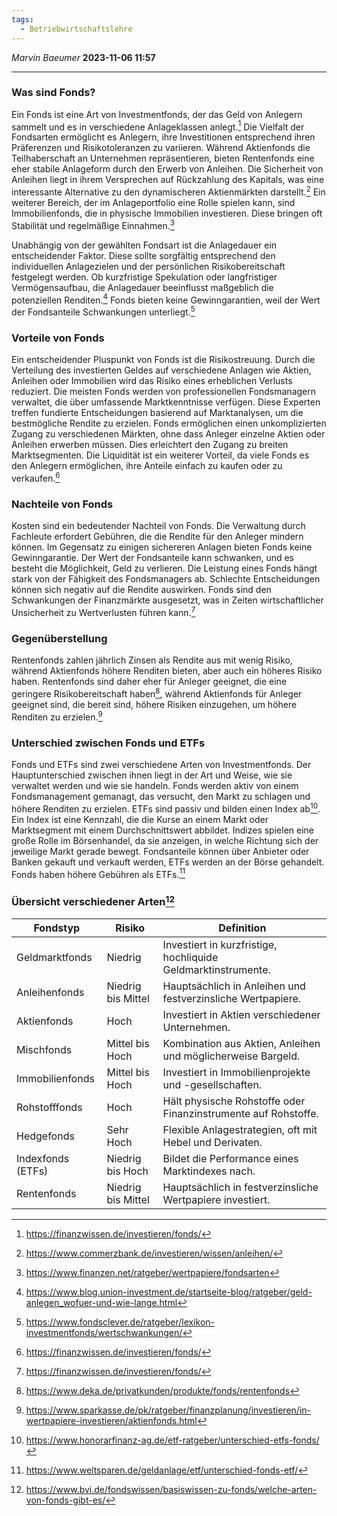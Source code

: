 ```yaml
---
tags:
  - Betriebwirtschaftslehre
---
```

*Marvin Baeumer* **2023-11-06 11:57**

---
### Was sind Fonds?
Ein Fonds ist eine Art von Investmentfonds, der das Geld von Anlegern sammelt und es in verschiedene Anlageklassen anlegt.[^1] Die Vielfalt der Fondsarten ermöglicht es Anlegern, ihre Investitionen entsprechend ihren Präferenzen und Risikotoleranzen zu variieren. Während Aktienfonds die Teilhaberschaft an Unternehmen repräsentieren, bieten Rentenfonds eine eher stabile Anlageform durch den Erwerb von Anleihen. Die Sicherheit von Anleihen liegt in ihrem Versprechen auf Rückzahlung des Kapitals, was eine interessante Alternative zu den dynamischeren Aktienmärkten darstellt.[^2] Ein weiterer Bereich, der im Anlageportfolio eine Rolle spielen kann, sind Immobilienfonds, die in physische Immobilien investieren. Diese bringen oft Stabilität und regelmäßige Einnahmen.[^3] 

Unabhängig von der gewählten Fondsart ist die Anlagedauer ein entscheidender Faktor. Diese sollte sorgfältig entsprechend den individuellen Anlagezielen und der persönlichen Risikobereitschaft festgelegt werden. Ob kurzfristige Spekulation oder langfristiger Vermögensaufbau, die Anlagedauer beeinflusst maßgeblich die potenziellen Renditen.[^4] Fonds bieten keine Gewinngarantien, weil der Wert der Fondsanteile Schwankungen unterliegt.[^5]
### Vorteile von Fonds
Ein entscheidender Pluspunkt von Fonds ist die Risikostreuung. Durch die Verteilung des investierten Geldes auf verschiedene Anlagen wie Aktien, Anleihen oder Immobilien wird das Risiko eines erheblichen Verlusts reduziert. Die meisten Fonds werden von professionellen Fondsmanagern verwaltet, die über umfassende Marktkenntnisse verfügen. Diese Experten treffen fundierte Entscheidungen basierend auf Marktanalysen, um die bestmögliche Rendite zu erzielen. Fonds ermöglichen einen unkomplizierten Zugang zu verschiedenen Märkten, ohne dass Anleger einzelne Aktien oder Anleihen erwerben müssen. Dies erleichtert den Zugang zu breiten Marktsegmenten. Die Liquidität ist ein weiterer Vorteil, da viele Fonds es den Anlegern ermöglichen, ihre Anteile einfach zu kaufen oder zu verkaufen.[^1] 
### Nachteile von Fonds
Kosten sind ein bedeutender Nachteil von Fonds. Die Verwaltung durch Fachleute erfordert Gebühren, die die Rendite für den Anleger mindern können. Im Gegensatz zu einigen sichereren Anlagen bieten Fonds keine Gewinngarantie. Der Wert der Fondsanteile kann schwanken, und es besteht die Möglichkeit, Geld zu verlieren. Die Leistung eines Fonds hängt stark von der Fähigkeit des Fondsmanagers ab. Schlechte Entscheidungen können sich negativ auf die Rendite auswirken. Fonds sind den Schwankungen der Finanzmärkte ausgesetzt, was in Zeiten wirtschaftlicher Unsicherheit zu Wertverlusten führen kann.[^1]
### Gegenüberstellung
Rentenfonds zahlen jährlich Zinsen als Rendite aus mit wenig Risiko, während Aktienfonds höhere Renditen bieten, aber auch ein höheres Risiko haben. Rentenfonds sind daher eher für Anleger geeignet, die eine geringere Risikobereitschaft haben[^6], während Aktienfonds für Anleger geeignet sind, die bereit sind, höhere Risiken einzugehen, um höhere Renditen zu erzielen.[^7] 
### Unterschied zwischen Fonds und ETFs
Fonds und ETFs sind zwei verschiedene Arten von Investmentfonds. Der Hauptunterschied zwischen ihnen liegt in der Art und Weise, wie sie verwaltet werden und wie sie handeln. Fonds werden aktiv von einem Fondsmanagement gemanagt, das versucht, den Markt zu schlagen und höhere Renditen zu erzielen. ETFs sind passiv und bilden einen Index ab[^8]. Ein Index ist eine Kennzahl, die die Kurse an einem Markt oder Marktsegment mit einem Durchschnittswert abbildet. Indizes spielen eine große Rolle im Börsenhandel, da sie anzeigen, in welche Richtung sich der jeweilige Markt gerade bewegt. Fondsanteile können über Anbieter oder Banken gekauft und verkauft werden, ETFs werden an der Börse gehandelt. Fonds haben höhere Gebühren als ETFs.[^9]
### Übersicht verschiedener Arten[^10] 
|Fondstyp|Risiko|Definition|
|---|---|---|
|Geldmarktfonds|Niedrig|Investiert in kurzfristige, hochliquide Geldmarktinstrumente.|
|Anleihenfonds|Niedrig bis Mittel|Hauptsächlich in Anleihen und festverzinsliche Wertpapiere.|
|Aktienfonds|Hoch|Investiert in Aktien verschiedener Unternehmen.|
|Mischfonds|Mittel bis Hoch|Kombination aus Aktien, Anleihen und möglicherweise Bargeld.|
|Immobilienfonds|Mittel bis Hoch|Investiert in Immobilienprojekte und -gesellschaften.|
|Rohstofffonds|Hoch|Hält physische Rohstoffe oder Finanzinstrumente auf Rohstoffe.|
|Hedgefonds|Sehr Hoch|Flexible Anlagestrategien, oft mit Hebel und Derivaten.|
|Indexfonds (ETFs)|Niedrig bis Hoch|Bildet die Performance eines Marktindexes nach.|
|Rentenfonds|Niedrig bis Mittel|Hauptsächlich in festverzinsliche Wertpapiere investiert.|


[^1]: https://finanzwissen.de/investieren/fonds/ 
[^2]: https://www.commerzbank.de/investieren/wissen/anleihen/
[^3]: https://www.finanzen.net/ratgeber/wertpapiere/fondsarten
[^4]: https://www.blog.union-investment.de/startseite-blog/ratgeber/geld-anlegen_wofuer-und-wie-lange.html
[^5]: https://www.fondsclever.de/ratgeber/lexikon-investmentfonds/wertschwankungen/
[^6]: https://www.deka.de/privatkunden/produkte/fonds/rentenfonds
[^7]: https://www.sparkasse.de/pk/ratgeber/finanzplanung/investieren/in-wertpapiere-investieren/aktienfonds.html
[^8]: https://www.honorarfinanz-ag.de/etf-ratgeber/unterschied-etfs-fonds/
[^9]: https://www.weltsparen.de/geldanlage/etf/unterschied-fonds-etf/
[^10]: https://www.bvi.de/fondswissen/basiswissen-zu-fonds/welche-arten-von-fonds-gibt-es/
